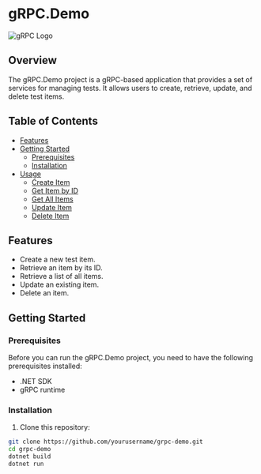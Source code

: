 # gRPC.Demo

![gRPC Logo](https://grpc.io/img/logos/grpc-icon-color.png)

## Overview

The gRPC.Demo project is a gRPC-based application that provides a set of services for managing tests. It allows users to create, retrieve, update, and delete test items.

## Table of Contents
- [Features](#features)
- [Getting Started](#getting-started)
  - [Prerequisites](#prerequisites)
  - [Installation](#installation)
- [Usage](#usage)
  - [Create Item](#create-item)
  - [Get Item by ID](#get-item-by-id)
  - [Get All Items](#get-all-items)
  - [Update Item](#update-item)
  - [Delete Item](#delete-item)

## Features

- Create a new test item.
- Retrieve an item by its ID.
- Retrieve a list of all items.
- Update an existing item.
- Delete an item.

## Getting Started

### Prerequisites

Before you can run the gRPC.Demo project, you need to have the following prerequisites installed:

- .NET SDK
- gRPC runtime

### Installation

1. Clone this repository:

```bash
git clone https://github.com/yourusername/grpc-demo.git
cd grpc-demo
dotnet build
dotnet run
